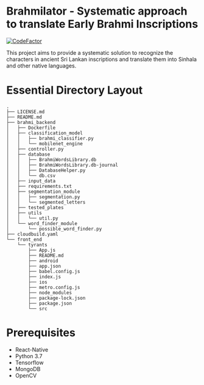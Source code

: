 # Brahmilator - Systematic approach to translate Early Brahmi Inscriptions

[![CodeFactor](https://www.codefactor.io/repository/github/manojll/brahmilator/badge?s=f36323ae494c75cf706a45ccf6252c0aaccdfe9a)](https://www.codefactor.io/repository/github/manojll/brahmilator)

This project aims to provide a systematic solution to recognize the characters in ancient Sri Lankan inscriptions and translate them into Sinhala and other native languages.

# Essential Directory Layout

```
.
├── LICENSE.md
├── README.md
├── brahmi_backend
│   ├── Dockerfile
│   ├── classification_model
│   │   ├── brahmi_classifier.py
│   │   └── mobilenet_engine
│   ├── controller.py
│   ├── database
│   │   ├── BrahmiWordsLibrary.db
│   │   ├── BrahmiWordsLibrary.db-journal
│   │   ├── DatabaseHelper.py
│   │   └── db.csv
│   ├── input_data
│   ├── requirements.txt
│   ├── segmentation_module
│   │   ├── segmentation.py
│   │   └── segmented_letters
│   ├── tested_plates
│   ├── utils
│   │   └── util.py
│   └── word_finder_module
│       └── possible_word_finder.py
├── cloudbuild.yaml
└── front_end
    └── tyrants
        ├── App.js
        ├── README.md
        ├── android
        ├── app.json
        ├── babel.config.js
        ├── index.js
        ├── ios
        ├── metro.config.js
        ├── node_modules
        ├── package-lock.json
        ├── package.json
        └── src
```
# Prerequisites
- React-Native
- Python 3.7
- Tensorflow
- MongoDB
- OpenCV
